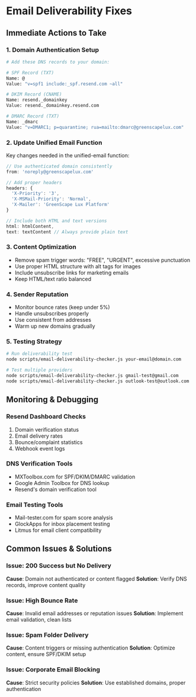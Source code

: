 # Email Deliverability Fixes

## Immediate Actions to Take

### 1. Domain Authentication Setup
```bash
# Add these DNS records to your domain:

# SPF Record (TXT)
Name: @
Value: "v=spf1 include:_spf.resend.com ~all"

# DKIM Record (CNAME) 
Name: resend._domainkey
Value: resend._domainkey.resend.com

# DMARC Record (TXT)
Name: _dmarc
Value: "v=DMARC1; p=quarantine; rua=mailto:dmarc@greenscapelux.com"
```

### 2. Update Unified Email Function
Key changes needed in the unified-email function:

```typescript
// Use authenticated domain consistently
from: 'noreply@greenscapelux.com'

// Add proper headers
headers: {
  'X-Priority': '3',
  'X-MSMail-Priority': 'Normal',
  'X-Mailer': 'GreenScape Lux Platform'
}

// Include both HTML and text versions
html: htmlContent,
text: textContent // Always provide plain text
```

### 3. Content Optimization
- Remove spam trigger words: "FREE", "URGENT", excessive punctuation
- Use proper HTML structure with alt tags for images  
- Include unsubscribe links for marketing emails
- Keep HTML/text ratio balanced

### 4. Sender Reputation
- Monitor bounce rates (keep under 5%)
- Handle unsubscribes properly
- Use consistent from addresses
- Warm up new domains gradually

### 5. Testing Strategy
```bash
# Run deliverability test
node scripts/email-deliverability-checker.js your-email@domain.com

# Test multiple providers
node scripts/email-deliverability-checker.js gmail-test@gmail.com
node scripts/email-deliverability-checker.js outlook-test@outlook.com
```

## Monitoring & Debugging

### Resend Dashboard Checks
1. Domain verification status
2. Email delivery rates
3. Bounce/complaint statistics
4. Webhook event logs

### DNS Verification Tools
- MXToolbox.com for SPF/DKIM/DMARC validation
- Google Admin Toolbox for DNS lookup
- Resend's domain verification tool

### Email Testing Tools
- Mail-tester.com for spam score analysis
- GlockApps for inbox placement testing
- Litmus for email client compatibility

## Common Issues & Solutions

### Issue: 200 Success but No Delivery
**Cause**: Domain not authenticated or content flagged
**Solution**: Verify DNS records, improve content quality

### Issue: High Bounce Rate
**Cause**: Invalid email addresses or reputation issues
**Solution**: Implement email validation, clean lists

### Issue: Spam Folder Delivery
**Cause**: Content triggers or missing authentication
**Solution**: Optimize content, ensure SPF/DKIM setup

### Issue: Corporate Email Blocking
**Cause**: Strict security policies
**Solution**: Use established domains, proper authentication